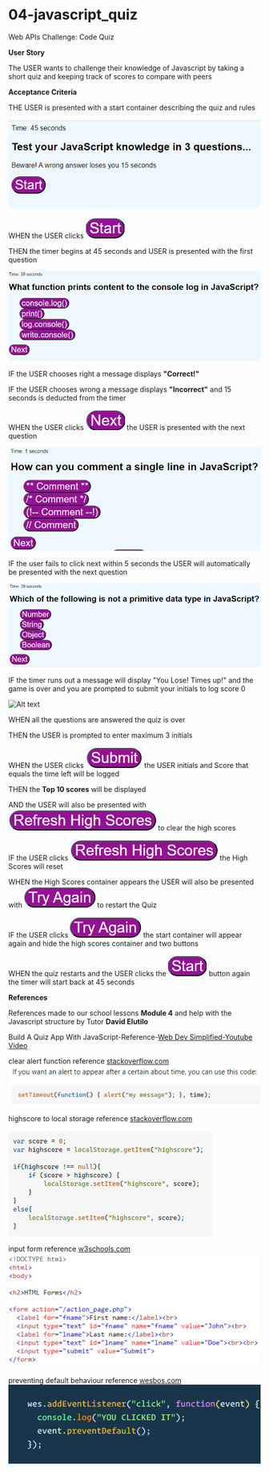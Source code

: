 # 04-javascript_quiz
Web APIs Challenge: Code Quiz

**User Story**

The USER wants to challenge their knowledge of Javascript by taking a short quiz and keeping track of scores to compare with peers

**Acceptance Criteria**

THE USER is presented with a start container describing the quiz and rules

![Alt text](assets/images/startcontainer-javascriptquiz.png)

WHEN the USER clicks  !["Start" button](assets/images/start-button.png)

THEN the timer begins at 45 seconds and USER is presented with the first question

![Alt text](assets/images/question1-javascriptquiz.png)

IF the USER chooses right a message displays **"Correct!"**

IF the USER chooses wrong a message displays **"Incorrect"** and 15 seconds is deducted from the timer 

WHEN the USER clicks ![the "Next" button](assets/images/next-button.png) the USER is presented with the next question

![!\[Alt text\](assets/images/question1-javascriptquiz.png)](assets/images/question2-javascriptquiz.png)

IF the user fails to click next within 5 seconds the USER will automatically be presented with the next question

![Alt text](assets/images/question3-javascriptquiz.png)

IF the timer runs out a message will display "You Lose! Times up!" and the game is over and you are prompted to submit your initials to log score 0

![Alt text](image.png)

WHEN all the questions are answered the quiz is over

THEN the USER is prompted to enter maximum 3 initials

WHEN the USER clicks ![the "Submit" button](assets/images/submit-button.png) the USER initials and Score that equals the time left will be logged

THEN the **Top 10 scores** will be displayed

AND the USER will also be presented with !["Refresh Scores" button](assets/images/refresh-button.png) to clear the high scores

IF the USER clicks !["Refresh Scores"](assets/images/refresh-button.png) the High Scores will reset

WHEN the High Scores container appears the USER will also be presented with !["Try Again" button](assets/images/tryagain-button.png) to restart the Quiz

IF the USER clicks !["Try Again"](assets/images/tryagain-button.png) the start container will appear again and hide the high scores container and two buttons

WHEN the quiz restarts and the USER clicks the !["Start"](assets/images/start-button.png) button again the timer will start back at 45 seconds

**References**

References made to our school lessons **Module 4** and help with the Javascript structure by Tutor **David Elutilo**

Build A Quiz App With JavaScript-Reference-[Web Dev Simplified-Youtube Video](https://www.youtube.com/watch?v=riDzcEQbX6k)
 
 clear alert function reference
[stackoverflow.com](https://stackoverflow.com/questions/34341462/element-declared-as-variable-vs-get-element?rq=3)
![Alt text](<assets/images/timout alert reference-stackoverflow.png>)

highscore to local storage reference
[stackoverflow.com](https://stackoverflow.com/questions/29370017/adding-a-high-score-to-local-storage)

![Alt text](<assets/images/highscore to local storage reference-stackoverflow.png>)

input form reference
[w3schools.com](https://www.w3schools.com/html/tryit.asp?filename=tryhtml_form_submit)
![Alt text](<assets/images/input form reference-w3schools.png>)

preventing default behaviour reference
[wesbos.com](https://wesbos.com/javascript/05-events/prevent-default-and-form-events)
![Alt text](<assets/images/preventing default behaviour reference-wesbos.png>)